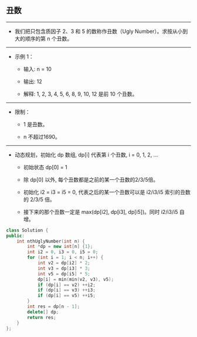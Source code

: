 ## 丑数

--------------------

- 我们把只包含质因子 2、3 和 5 的数称作丑数（Ugly Number）。求按从小到大的顺序的第 n 个丑数。

--------------------

- 示例 1：

    - 输入: n = 10

    - 输出: 12

    - 解释: 1, 2, 3, 4, 5, 6, 8, 9, 10, 12 是前 10 个丑数。

--------------------

- 限制：

    - 1 是丑数。

    - n 不超过1690。

--------------------

- 动态规划，初始化 dp 数组, dp[i] 代表第 i 个丑数, i = 0, 1, 2, ...

    - 初始状态 dp[0] = 1

    - 除 dp[0] 以外, 每个丑数都是之前的某一个丑数的2/3/5倍。

    - 初始化 i2 = i3 = i5 = 0, 代表之后的某一个丑数可以是 i2/i3/i5 索引的丑数的 2/3/5 倍。

    - 接下来的那个丑数一定是 max(dp[i2], dp[i3], dp[i5])。同时 i2/i3/i5 自增。

```cpp
class Solution {
public:
    int nthUglyNumber(int n) {
        int *dp = new int[n] {1};
        int i2 = 0, i3 = 0, i5 = 0;
        for (int i = 1; i < n; i++) {
            int v2 = dp[i2] * 2;
            int v3 = dp[i3] * 3;
            int v5 = dp[i5] * 5;
            dp[i] = min(min(v2, v3), v5);
            if (dp[i] == v2) ++i2;
            if (dp[i] == v3) ++i3;
            if (dp[i] == v5) ++i5;
        }
        int res = dp[n - 1];
        delete[] dp;
        return res;
    }
};
```